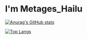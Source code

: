 
<!---
MetagesHailu1/MetagesHailu1 is a ✨ special ✨ repository because its `README.md` (this file) appears on your GitHub profile.
You can click the Preview link to take a look at your changes.
--->

#  I'm Metages_Hailu

[![Anurag's GitHub stats](https://github-readme-stats.vercel.app/api?username=MetagesHailu1&show_icons=true)](https://github.com/MetagesHailu1/github-readme-stats&show_icons=true)

[![Top Langs](https://github-readme-stats.vercel.app/api/top-langs/?username=MetagesHailu1)](https://github.com/MetagesHailu1/github-readme-stats)

